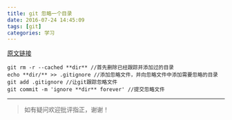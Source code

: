 ```yaml
---
title: git 忽略一个目录
date: 2016-07-24 14:45:09
tags: [git]
categories: 学习
---
```

[原文链接](https://segmentfault.com/q/1010000000608238 "原文链接")
```git
git rm -r --cached **dir** //首先删除已经跟踪并添加过的目录
echo **dir/** >> .gitignore //添加忽略文件，并向忽略文件中添加需要忽略的目录
git add .gitignore //让git跟踪忽略文件
git commit -m 'ignore **dir** forever' //提交忽略文件
```
---

>如有疑问欢迎批评指正，谢谢！